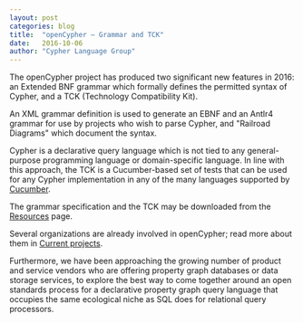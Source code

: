```yaml
---
layout: post
categories: blog
title:  "openCypher — Grammar and TCK"
date:   2016-10-06
author: "Cypher Language Group"
---
```

The openCypher project has produced two significant new features in 2016: an Extended BNF
grammar which formally defines the permitted syntax of Cypher, and a TCK (Technology Compatibility Kit).

An XML grammar definition is used to generate an EBNF and an Antlr4 grammar for use by projects who wish
to parse Cypher, and "Railroad Diagrams" which document the syntax.

Cypher is a declarative query language which is not tied to any general-purpose programming language or
domain-specific language. In line with this approach, the TCK is a Cucumber-based set of tests that can
be used for any Cypher implementation in any of the many languages supported by
[Cucumber](https://cucumber.io/).

The grammar specification and the TCK may be downloaded from the [Resources](http://www.opencypher.org/resources) page.

Several organizations are already involved in openCypher; read more about them in [Current projects](http://www.opencypher.org/#projects).

Furthermore, we have been approaching the growing number of product and service vendors who are
offering property graph databases or data storage services, to explore the best way to come together
around an open standards process for a declarative property graph query language that occupies the same
ecological niche as SQL does for relational query processors.
